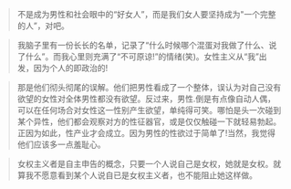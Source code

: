 > 不是成为男性和社会眼中的“好女人”，而是我们女人要坚持成为"一个完整的人”，对吧。

> 我脑子里有一份长长的名单，记录了“什么时候哪个混蛋对我做了什么、说了什么”。而我心里则充满了“不可原谅!”的情绪(笑)。女性主义从“我”出发，因为个人的即政治的!

> 那是他们彻头彻尾的误解。他们把男性看成了一个整体，误认为对自己没有欲望的女性对全体男性都没有欲望。反过来，男性.倒是有点像自动人偶，可以在任何场合对女性这一性别产生欲望，单纯得可笑。哪怕是头一次碰到某个异性，他们都会观察对方的性征器官，或是仅仅触碰一下就轻易勃起。正因为如此，性产业才会成立。因为男性的性欲过于简单了!当然，我觉得他们应该多一点羞耻心。

> 女权主义者是自主申告的概念，只要一个人说自己是女权，她就是女权。就算我不愿意看到某个人说自已是女权主义者，也不能阻止她这样做。